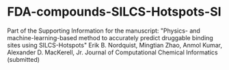 # FDA-compounds-SILCS-Hotspots-SI
Part of the Supporting Information for the manuscript:
"Physics- and machine-learning-based method to accurately predict druggable binding sites using SILCS-Hotspots"
Erik B. Nordquist, Mingtian Zhao, Anmol Kumar, Alexander D. MacKerell, Jr.
Journal of Computational Chemical Informatics (submitted)
